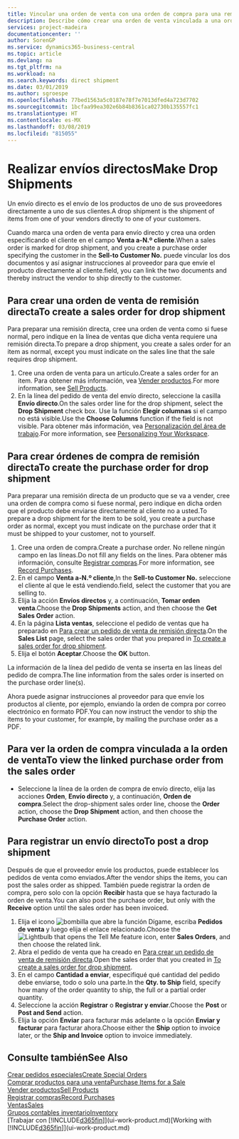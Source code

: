 ```yaml
---
title: Vincular una orden de venta con una orden de compra para una remisión directa | Documentos de Microsoft
description: Describe cómo crear una orden de venta vinculada a una orden de compra para habilitar el envío directo del proveedor al cliente.
services: project-madeira
documentationcenter: ''
author: SorenGP
ms.service: dynamics365-business-central
ms.topic: article
ms.devlang: na
ms.tgt_pltfrm: na
ms.workload: na
ms.search.keywords: direct shipment
ms.date: 03/01/2019
ms.author: sgroespe
ms.openlocfilehash: 77bed1563a5c0187e78f7e7013dfed4a723d7702
ms.sourcegitcommit: 1bcfaa99ea302e6b84b8361ca02730b135557fc1
ms.translationtype: HT
ms.contentlocale: es-MX
ms.lasthandoff: 03/08/2019
ms.locfileid: "815055"
---
```

# <a name="make-drop-shipments"></a><span data-ttu-id="16f1e-103">Realizar envíos directos</span><span class="sxs-lookup"><span data-stu-id="16f1e-103">Make Drop Shipments</span></span>
<span data-ttu-id="16f1e-104">Un envío directo es el envío de los productos de uno de sus proveedores directamente a uno de sus clientes.</span><span class="sxs-lookup"><span data-stu-id="16f1e-104">A drop shipment is the shipment of items from one of your vendors directly to one of your customers.</span></span>

<span data-ttu-id="16f1e-105">Cuando marca una orden de venta para envío directo y crea una orden especificando el cliente en el campo **Venta a-N.º cliente**.</span><span class="sxs-lookup"><span data-stu-id="16f1e-105">When a sales order is marked for drop shipment, and you create a purchase order specifying the customer in the **Sell-to Customer No.**</span></span> <span data-ttu-id="16f1e-106">puede vincular los dos documentos y así asignar instrucciones al proveedor para que envíe el producto directamente al cliente.</span><span class="sxs-lookup"><span data-stu-id="16f1e-106">field, you can link the two documents and thereby instruct the vendor to ship directly to the customer.</span></span>

## <a name="to-create-a-sales-order-for-drop-shipment"></a><span data-ttu-id="16f1e-107">Para crear una orden de venta de remisión directa</span><span class="sxs-lookup"><span data-stu-id="16f1e-107">To create a sales order for drop shipment</span></span>
<span data-ttu-id="16f1e-108">Para preparar una remisión directa, cree una orden de venta como si fuese normal, pero indique en la línea de ventas que dicha venta requiere una remisión directa.</span><span class="sxs-lookup"><span data-stu-id="16f1e-108">To prepare a drop shipment, you create a sales order for an item as normal, except you must indicate on the sales line that the sale requires drop shipment.</span></span>

1. <span data-ttu-id="16f1e-109">Cree una orden de venta para un artículo.</span><span class="sxs-lookup"><span data-stu-id="16f1e-109">Create a sales order for an item.</span></span> <span data-ttu-id="16f1e-110">Para obtener más información, vea [Vender productos](sales-how-sell-products.md).</span><span class="sxs-lookup"><span data-stu-id="16f1e-110">For more information, see [Sell Products](sales-how-sell-products.md).</span></span>
2. <span data-ttu-id="16f1e-111">En la línea del pedido de venta del envío directo, seleccione la casilla **Envío directo**.</span><span class="sxs-lookup"><span data-stu-id="16f1e-111">On the sales order line for the drop shipment, select the **Drop Shipment** check box.</span></span> <span data-ttu-id="16f1e-112">Use la función **Elegir columnas** si el campo no está visible.</span><span class="sxs-lookup"><span data-stu-id="16f1e-112">Use the **Choose Columns** function if the field is not visible.</span></span> <span data-ttu-id="16f1e-113">Para obtener más información, vea [Personalización del área de trabajo](ui-personalization-user.md).</span><span class="sxs-lookup"><span data-stu-id="16f1e-113">For more information, see [Personalizing Your Workspace](ui-personalization-user.md).</span></span>

## <a name="to-create-the-purchase-order-for-drop-shipment"></a><span data-ttu-id="16f1e-114">Para crear órdenes de compra de remisión directa</span><span class="sxs-lookup"><span data-stu-id="16f1e-114">To create the purchase order for drop shipment</span></span>
<span data-ttu-id="16f1e-115">Para preparar una remisión directa de un producto que se va a vender, cree una orden de compra como si fuese normal, pero indique en dicha orden que el producto debe enviarse directamente al cliente no a usted.</span><span class="sxs-lookup"><span data-stu-id="16f1e-115">To prepare a drop shipment for the item to be sold, you create a purchase order as normal, except you must indicate on the purchase order that it must be shipped to your customer, not to yourself.</span></span>

1. <span data-ttu-id="16f1e-116">Cree una orden de compra.</span><span class="sxs-lookup"><span data-stu-id="16f1e-116">Create a purchase order.</span></span> <span data-ttu-id="16f1e-117">No rellene ningún campo en las líneas.</span><span class="sxs-lookup"><span data-stu-id="16f1e-117">Do not fill any fields on the lines.</span></span> <span data-ttu-id="16f1e-118">Para obtener más información, consulte [Registrar compras](purchasing-how-record-purchases.md).</span><span class="sxs-lookup"><span data-stu-id="16f1e-118">For more information, see [Record Purchases](purchasing-how-record-purchases.md).</span></span>
2. <span data-ttu-id="16f1e-119">En el campo **Venta a-N.º cliente**,</span><span class="sxs-lookup"><span data-stu-id="16f1e-119">In the **Sell-to Customer No.**</span></span> <span data-ttu-id="16f1e-120">seleccione el cliente al que le está vendiendo.</span><span class="sxs-lookup"><span data-stu-id="16f1e-120">field, select the customer that you are selling to.</span></span>
3. <span data-ttu-id="16f1e-121">Elija la acción **Envíos directos** y, a continuación, **Tomar orden venta**.</span><span class="sxs-lookup"><span data-stu-id="16f1e-121">Choose the **Drop Shipments** action, and then choose the **Get Sales Order** action.</span></span>
4. <span data-ttu-id="16f1e-122">En la página **Lista ventas**, seleccione el pedido de ventas que ha preparado en [Para crear un pedido de venta de remisión directa](sales-how-drop-shipment.md#to-create-a-sales-order-for-drop-shipment).</span><span class="sxs-lookup"><span data-stu-id="16f1e-122">On the **Sales List** page, select the sales order that you prepared in [To create a sales order for drop shipment](sales-how-drop-shipment.md#to-create-a-sales-order-for-drop-shipment).</span></span>
5. <span data-ttu-id="16f1e-123">Elija el botón **Aceptar**.</span><span class="sxs-lookup"><span data-stu-id="16f1e-123">Choose the **OK** button.</span></span>

<span data-ttu-id="16f1e-124">La información de la línea del pedido de venta se inserta en las líneas del pedido de compra.</span><span class="sxs-lookup"><span data-stu-id="16f1e-124">The line information from the sales order is inserted on the purchase order line(s).</span></span>

<span data-ttu-id="16f1e-125">Ahora puede asignar instrucciones al proveedor para que envíe los productos al cliente, por ejemplo, enviando la orden de compra por correo electrónico en formato PDF.</span><span class="sxs-lookup"><span data-stu-id="16f1e-125">You can now instruct the vendor to ship the items to your customer, for example, by mailing the purchase order as a PDF.</span></span>     

## <a name="to-view-the-linked-purchase-order-from-the-sales-order"></a><span data-ttu-id="16f1e-126">Para ver la orden de compra vinculada a la orden de venta</span><span class="sxs-lookup"><span data-stu-id="16f1e-126">To view the linked purchase order from the sales order</span></span>
* <span data-ttu-id="16f1e-127">Seleccione la línea de la orden de compra de envío directo, elija las acciones **Orden**, **Envío directo** y, a continuación, **Orden de compra**.</span><span class="sxs-lookup"><span data-stu-id="16f1e-127">Select the drop-shipment sales order line, choose the **Order** action, choose the **Drop Shipment** action, and then choose the **Purchase Order** action.</span></span>

## <a name="to-post-a-drop-shipment"></a><span data-ttu-id="16f1e-128">Para registrar un envío directo</span><span class="sxs-lookup"><span data-stu-id="16f1e-128">To post a drop shipment</span></span>
<span data-ttu-id="16f1e-129">Después de que el proveedor envíe los productos, puede establecer los pedidos de venta como enviados.</span><span class="sxs-lookup"><span data-stu-id="16f1e-129">After the vendor ships the items, you can post the sales order as shipped.</span></span> <span data-ttu-id="16f1e-130">También puede registrar la orden de compra, pero solo con la opción **Recibir** hasta que se haya facturado la orden de venta.</span><span class="sxs-lookup"><span data-stu-id="16f1e-130">You can also post the purchase order, but only with the **Receive** option until the sales order has been invoiced.</span></span>

1. <span data-ttu-id="16f1e-131">Elija el icono ![bombilla que abre la función Dígame](media/ui-search/search_small.png "Dígame que desea hacer"), escriba **Pedidos de venta** y luego elija el enlace relacionado.</span><span class="sxs-lookup"><span data-stu-id="16f1e-131">Choose the ![Lightbulb that opens the Tell Me feature](media/ui-search/search_small.png "Tell me what you want to do") icon, enter **Sales Orders**, and then choose the related link.</span></span>
2. <span data-ttu-id="16f1e-132">Abra el pedido de venta que ha creado en [Para crear un pedido de venta de remisión directa]().</span><span class="sxs-lookup"><span data-stu-id="16f1e-132">Open the sales order that you created in [To create a sales order for drop shipment]().</span></span>
3. <span data-ttu-id="16f1e-133">En el campo **Cantidad a enviar**, especifiqué qué cantidad del pedido debe enviarse, todo o solo una parte.</span><span class="sxs-lookup"><span data-stu-id="16f1e-133">In the **Qty. to Ship** field, specify how many of the order quantity to ship, the full or a partial order quantity.</span></span>
4. <span data-ttu-id="16f1e-134">Seleccione la acción **Registrar** o **Registrar y enviar**.</span><span class="sxs-lookup"><span data-stu-id="16f1e-134">Choose the **Post** or **Post and Send** action.</span></span>
5. <span data-ttu-id="16f1e-135">Elija la opción **Enviar** para facturar más adelante o la opción **Enviar y facturar** para facturar ahora.</span><span class="sxs-lookup"><span data-stu-id="16f1e-135">Choose either the **Ship** option to invoice later, or the **Ship and Invoice** option to invoice immediately.</span></span>

## <a name="see-also"></a><span data-ttu-id="16f1e-136">Consulte también</span><span class="sxs-lookup"><span data-stu-id="16f1e-136">See Also</span></span>
[<span data-ttu-id="16f1e-137">Crear pedidos especiales</span><span class="sxs-lookup"><span data-stu-id="16f1e-137">Create Special Orders</span></span>](sales-how-to-create-special-orders.md)  
[<span data-ttu-id="16f1e-138">Comprar productos para una venta</span><span class="sxs-lookup"><span data-stu-id="16f1e-138">Purchase Items for a Sale</span></span>](purchasing-how-purchase-products-sale.md)  
[<span data-ttu-id="16f1e-139">Vender productos</span><span class="sxs-lookup"><span data-stu-id="16f1e-139">Sell Products</span></span>](sales-how-sell-products.md)  
[<span data-ttu-id="16f1e-140">Registrar compras</span><span class="sxs-lookup"><span data-stu-id="16f1e-140">Record Purchases</span></span>](purchasing-how-record-purchases.md)  
[<span data-ttu-id="16f1e-141">Ventas</span><span class="sxs-lookup"><span data-stu-id="16f1e-141">Sales</span></span>](sales-manage-sales.md)  
[<span data-ttu-id="16f1e-142">Grupos contables inventario</span><span class="sxs-lookup"><span data-stu-id="16f1e-142">Inventory</span></span>](inventory-manage-inventory.md)  
<span data-ttu-id="16f1e-143">[Trabajar con [!INCLUDE[d365fin](includes/d365fin_md.md)]](ui-work-product.md)</span><span class="sxs-lookup"><span data-stu-id="16f1e-143">[Working with [!INCLUDE[d365fin](includes/d365fin_md.md)]](ui-work-product.md)</span></span>
